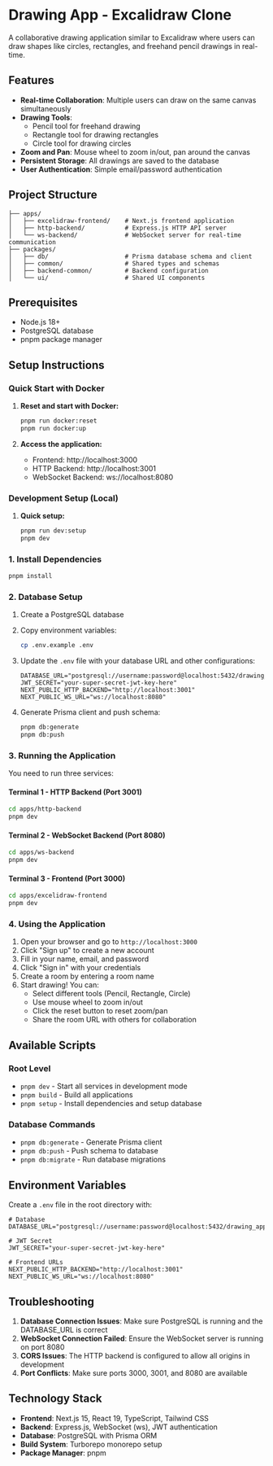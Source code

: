 # Drawing App - Excalidraw Clone

A collaborative drawing application similar to Excalidraw where users can draw shapes like circles, rectangles, and freehand pencil drawings in real-time.

## Features

- **Real-time Collaboration**: Multiple users can draw on the same canvas simultaneously
- **Drawing Tools**: 
  - Pencil tool for freehand drawing
  - Rectangle tool for drawing rectangles
  - Circle tool for drawing circles
- **Zoom and Pan**: Mouse wheel to zoom in/out, pan around the canvas
- **Persistent Storage**: All drawings are saved to the database
- **User Authentication**: Simple email/password authentication

## Project Structure

```
├── apps/
│   ├── excelidraw-frontend/    # Next.js frontend application
│   ├── http-backend/           # Express.js HTTP API server
│   └── ws-backend/             # WebSocket server for real-time communication
├── packages/
│   ├── db/                     # Prisma database schema and client
│   ├── common/                 # Shared types and schemas
│   ├── backend-common/         # Backend configuration
│   └── ui/                     # Shared UI components
```

## Prerequisites

- Node.js 18+ 
- PostgreSQL database
- pnpm package manager

## Setup Instructions

### Quick Start with Docker

1. **Reset and start with Docker:**
   ```bash
   pnpm run docker:reset
   pnpm run docker:up
   ```

2. **Access the application:**
   - Frontend: http://localhost:3000
   - HTTP Backend: http://localhost:3001
   - WebSocket Backend: ws://localhost:8080

### Development Setup (Local)

1. **Quick setup:**
   ```bash
   pnpm run dev:setup
   pnpm dev
   ```

### 1. Install Dependencies

```bash
pnpm install
```

### 2. Database Setup

1. Create a PostgreSQL database
2. Copy environment variables:
   ```bash
   cp .env.example .env
   ```
3. Update the `.env` file with your database URL and other configurations:
   ```
   DATABASE_URL="postgresql://username:password@localhost:5432/drawing_app"
   JWT_SECRET="your-super-secret-jwt-key-here"
   NEXT_PUBLIC_HTTP_BACKEND="http://localhost:3001"
   NEXT_PUBLIC_WS_URL="ws://localhost:8080"
   ```

4. Generate Prisma client and push schema:
   ```bash
   pnpm db:generate
   pnpm db:push
   ```

### 3. Running the Application

You need to run three services:

#### Terminal 1 - HTTP Backend (Port 3001)
```bash
cd apps/http-backend
pnpm dev
```

#### Terminal 2 - WebSocket Backend (Port 8080)
```bash
cd apps/ws-backend
pnpm dev
```

#### Terminal 3 - Frontend (Port 3000)
```bash
cd apps/excelidraw-frontend
pnpm dev
```

### 4. Using the Application

1. Open your browser and go to `http://localhost:3000`
2. Click "Sign up" to create a new account
3. Fill in your name, email, and password
4. Click "Sign in" with your credentials
5. Create a room by entering a room name
6. Start drawing! You can:
   - Select different tools (Pencil, Rectangle, Circle)
   - Use mouse wheel to zoom in/out
   - Click the reset button to reset zoom/pan
   - Share the room URL with others for collaboration

## Available Scripts

### Root Level
- `pnpm dev` - Start all services in development mode
- `pnpm build` - Build all applications
- `pnpm setup` - Install dependencies and setup database

### Database Commands
- `pnpm db:generate` - Generate Prisma client
- `pnpm db:push` - Push schema to database
- `pnpm db:migrate` - Run database migrations

## Environment Variables

Create a `.env` file in the root directory with:

```env
# Database
DATABASE_URL="postgresql://username:password@localhost:5432/drawing_app"

# JWT Secret
JWT_SECRET="your-super-secret-jwt-key-here"

# Frontend URLs
NEXT_PUBLIC_HTTP_BACKEND="http://localhost:3001"
NEXT_PUBLIC_WS_URL="ws://localhost:8080"
```

## Troubleshooting

1. **Database Connection Issues**: Make sure PostgreSQL is running and the DATABASE_URL is correct
2. **WebSocket Connection Failed**: Ensure the WebSocket server is running on port 8080
3. **CORS Issues**: The HTTP backend is configured to allow all origins in development
4. **Port Conflicts**: Make sure ports 3000, 3001, and 8080 are available

## Technology Stack

- **Frontend**: Next.js 15, React 19, TypeScript, Tailwind CSS
- **Backend**: Express.js, WebSocket (ws), JWT authentication
- **Database**: PostgreSQL with Prisma ORM
- **Build System**: Turborepo monorepo setup
- **Package Manager**: pnpm